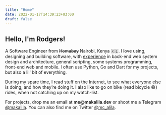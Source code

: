 ```yaml
---
title: "Home"
date: 2022-01-17T14:39:23+03:00
draft: false
---
```

## Hello, I'm Rodgers!

A Software Engineer from ~~Homabay~~ Nairobi, Kenya 🇰🇪. I love using, designing and building software, with [experience](https://www.linkedin.com/in/rodgers-ouma) in back-end web system design and architecture, general scripting, some systems programming, front-end web and mobile. I often use Python, Go and Dart for my projects, but also a lil' bit of everything.

During my spare time, I read stuff on the Internet, to see what everyone else is doing, and how they’re doing it. I also like to go on bike (read bicycle 😅) rides, when not catching up on my watch-list.

For projects, drop me an email at **m<span style="display:none;">SPAM PROTECT</span>e@maka<span style="display:none;">SPAM PROTECT</span>lila.dev** or shoot me a Telegram [@makalila](https://t.me/makalila). You can also find me on Twitter [@mc_alila](https://twitter.com/mc_alila).
